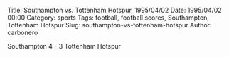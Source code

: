 Title: Southampton vs. Tottenham Hotspur, 1995/04/02
Date: 1995/04/02 00:00
Category: sports
Tags: football, football scores, Southampton, Tottenham Hotspur
Slug: southampton-vs-tottenham-hotspur
Author: carbonero


Southampton 4 - 3 Tottenham Hotspur
